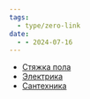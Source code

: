```yaml
---
tags:
  - type/zero-link
date:
  - - 2024-07-16
---
```

- [Стяжка пола](Стяжка%20пола.md)
- [Электрика](Электрика.md)
- [Сантехника](Сантехника.md)